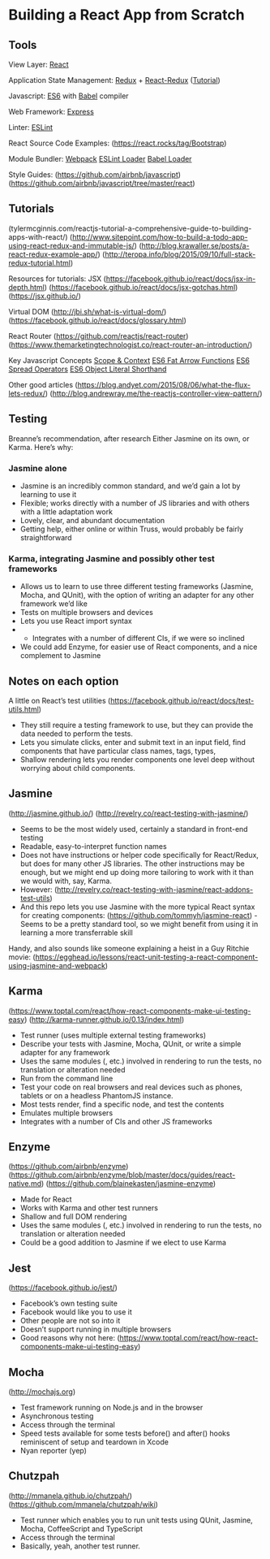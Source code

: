 # Building a React App from Scratch

## Tools

View Layer: [React](https://facebook.github.io/react/)

Application State Management: [Redux](http://redux.js.org/) + [React-Redux](https://github.com/reactjs/react-redux) ([Tutorial](https://egghead.io/lessons/javascript-redux-the-single-immutable-state-tree))

Javascript: [ES6](https://leanpub.com/understandinges6/read) with [Babel](http://babeljs.io/) compiler

Web Framework: [Express](http://expressjs.com/)

Linter: [ESLint](https://github.com/eslint/eslint)

React Source Code Examples:
(https://react.rocks/tag/Bootstrap)

Module Bundler: [Webpack](https://webpack.github.io/)
[ESLint Loader](https://github.com/MoOx/eslint-loader)
[Babel Loader](https://github.com/babel/babel-loader)

Style Guides:
(https://github.com/airbnb/javascript)
(https://github.com/airbnb/javascript/tree/master/react)


## Tutorials

(tylermcginnis.com/reactjs-tutorial-a-comprehensive-guide-to-building-apps-with-react/)
(http://www.sitepoint.com/how-to-build-a-todo-app-using-react-redux-and-immutable-js/)
(http://blog.krawaller.se/posts/a-react-redux-example-app/)
(http://teropa.info/blog/2015/09/10/full-stack-redux-tutorial.html)

Resources for tutorials:
JSX
(https://facebook.github.io/react/docs/jsx-in-depth.html)
(https://facebook.github.io/react/docs/jsx-gotchas.html) 
(https://jsx.github.io/)

Virtual DOM
(http://jbi.sh/what-is-virtual-dom/) 
(https://facebook.github.io/react/docs/glossary.html)

React Router
(https://github.com/reactjs/react-router)
(https://www.themarketingtechnologist.co/react-router-an-introduction/)

Key Javascript Concepts
[Scope & Context](http://ryanmorr.com/understanding-scope-and-context-in-javascript/)
[ES6 Fat Arrow Functions](https://strongloop.com/strongblog/an-introduction-to-javascript-es6-arrow-functions/)
[ES6 Spread Operators](http://www.datchley.name/es6-rest-spread-defaults-and-destructuring/)
[ES6 Object Literal Shorthand](http://www.benmvp.com/learning-es6-enhanced-object-literals/)

Other good articles
(https://blog.andyet.com/2015/08/06/what-the-flux-lets-redux/)
(http://blog.andrewray.me/the-reactjs-controller-view-pattern/)




## Testing

Breanne’s recommendation, after research
Either Jasmine on its own, or Karma. Here’s why: 

### Jasmine alone
- Jasmine is an incredibly common standard, and we’d gain a lot by learning to use it
- Flexible; works directly with a number of JS libraries and with others with a little adaptation work
- Lovely, clear, and abundant documentation
- Getting help, either online or within Truss, would probably be fairly straightforward

### Karma, integrating Jasmine and possibly other test frameworks
- Allows us to learn to use three different testing frameworks (Jasmine, Mocha, and QUnit), with the option of writing an adapter for any other framework we’d like
- Tests on multiple browsers and devices
- Lets you use React import syntax
- - Integrates with a number of different CIs, if we were so inclined
- We could add Enzyme, for easier use of React components, and a nice complement to Jasmine

## Notes on each option
A little on React’s test utilities
(https://facebook.github.io/react/docs/test-utils.html)
- They still require a testing framework to use, but they can provide the data needed to perform the tests.
- Lets you simulate clicks, enter and submit text in an input field, find components that have particular class names, tags,  types, 
- Shallow rendering lets you render components one level deep without worrying about child components. 

## Jasmine
(http://jasmine.github.io/)
(http://revelry.co/react-testing-with-jasmine/) 
- Seems to be the most widely used, certainly a standard in front-end testing
- Readable, easy-to-interpret function names
- Does not have instructions or helper code specifically for React/Redux, but does for many other JS libraries. The other instructions may be enough, but we might end up doing more tailoring to work with it than we would with, say, Karma. 
- However: (http://revelry.co/react-testing-with-jasmine/react-addons-test-utils)
- And this repo lets you use Jasmine with the more typical React syntax for creating components: (https://github.com/tommyh/jasmine-react) 
-Seems to be a pretty standard tool, so we might benefit from using it in learning a more transferrable skill

Handy, and also sounds like someone explaining a heist in a Guy Ritchie movie: (https://egghead.io/lessons/react-unit-testing-a-react-component-using-jasmine-and-webpack)

## Karma
(https://www.toptal.com/react/how-react-components-make-ui-testing-easy)
(http://karma-runner.github.io/0.13/index.html) 
- Test runner (uses multiple external testing frameworks)
- Describe your tests with Jasmine, Mocha, QUnit, or write a simple adapter for any framework
- Uses the same modules (<TodoList />, etc.) involved in rendering to run the tests, no translation or alteration needed
- Run from the command line
- Test your code on real browsers and real devices such as phones, tablets or on a headless PhantomJS instance.
- Most tests render, find a specific node, and test the contents
- Emulates multiple browsers
- Integrates with a number of CIs and other JS frameworks

## Enzyme
(https://github.com/airbnb/enzyme)
(https://github.com/airbnb/enzyme/blob/master/docs/guides/react-native.md)
(https://github.com/blainekasten/jasmine-enzyme)
- Made for React
- Works with Karma and other test runners
- Shallow and full DOM rendering
- Uses the same modules (<TodoList />, etc.) involved in rendering to run the tests, no translation or alteration needed
- Could be a good addition to Jasmine if we elect to use Karma

## Jest
(https://facebook.github.io/jest/) 
- Facebook’s own testing suite
- Facebook would like you to use it
- Other people are not so into it
- Doesn’t support running in multiple browsers
- Good reasons why not here: (https://www.toptal.com/react/how-react-components-make-ui-testing-easy)

## Mocha
(http://mochajs.org)
- Test framework running on Node.js and in the browser
- Asynchronous testing
- Access through the terminal
- Speed tests available for some tests
before() and after() hooks reminiscent of setup and teardown in Xcode
- Nyan reporter (yep)

## Chutzpah
(http://mmanela.github.io/chutzpah/)
(https://github.com/mmanela/chutzpah/wiki) 
- Test runner which enables you to run unit tests using QUnit, Jasmine, Mocha, CoffeeScript and TypeScript
- Access through the terminal
- Basically, yeah, another test runner. 
